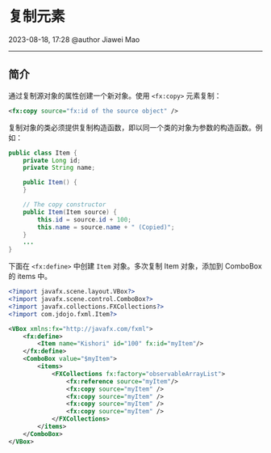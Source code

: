 # 复制元素

2023-08-18, 17:28
@author Jiawei Mao
****
## 简介

通过复制源对象的属性创建一个新对象。使用 `<fx:copy>` 元素复制：

```xml
<fx:copy source="fx:id of the source object" />
```

复制对象的类必须提供复制构造函数，即以同一个类的对象为参数的构造函数。例如：

```java
public class Item {
    private Long id;
    private String name;

    public Item() {
    }

    // The copy constructor
    public Item(Item source) {
        this.id = source.id + 100;
        this.name = source.name + " (Copied)";
    }
    ...
}
```

下面在 `<fx:define>` 中创建 `Item` 对象。多次复制 Item 对象，添加到 ComboBox 的 items 中。

```xml
<?import javafx.scene.layout.VBox?>
<?import javafx.scene.control.ComboBox?>
<?import javafx.collections.FXCollections?>
<?import com.jdojo.fxml.Item?>

<VBox xmlns:fx="http://javafx.com/fxml">
    <fx:define>
        <Item name="Kishori" id="100" fx:id="myItem"/>
    </fx:define>
    <ComboBox value="$myItem">
        <items>
            <FXCollections fx:factory="observableArrayList">
                <fx:reference source="myItem"/>
                <fx:copy source="myItem" />
                <fx:copy source="myItem" />
                <fx:copy source="myItem" />
                <fx:copy source="myItem" />
            </FXCollections>
        </items>
    </ComboBox>
</VBox>
```

